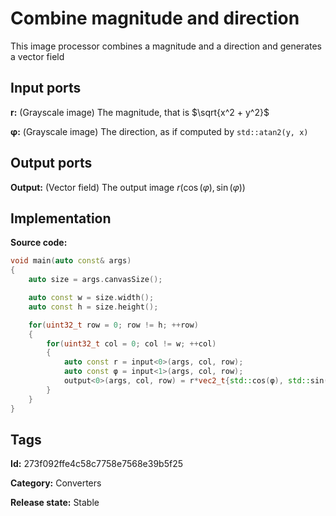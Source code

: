 # Combine magnitude and direction

This image processor combines a magnitude and a direction and generates a vector field

## Input ports

__r:__ (Grayscale image) The magnitude, that is $\sqrt{x^2 + y^2}$

__φ:__ (Grayscale image) The direction, as if computed by `std::atan2(y, x)`

## Output ports

__Output:__ (Vector field) The output image $r(\cos(φ), \sin(φ))$

## Implementation

__Source code:__

```c++
void main(auto const& args)
{
	auto size = args.canvasSize();

	auto const w = size.width();
	auto const h = size.height();

	for(uint32_t row = 0; row != h; ++row)
	{
		for(uint32_t col = 0; col != w; ++col)
		{
			auto const r = input<0>(args, col, row);
			auto const φ = input<1>(args, col, row);
			output<0>(args, col, row) = r*vec2_t{std::cos(φ), std::sin(φ)};
		}
	}
}
```

## Tags

__Id:__ 273f092ffe4c58c7758e7568e39b5f25

__Category:__ Converters

__Release state:__ Stable